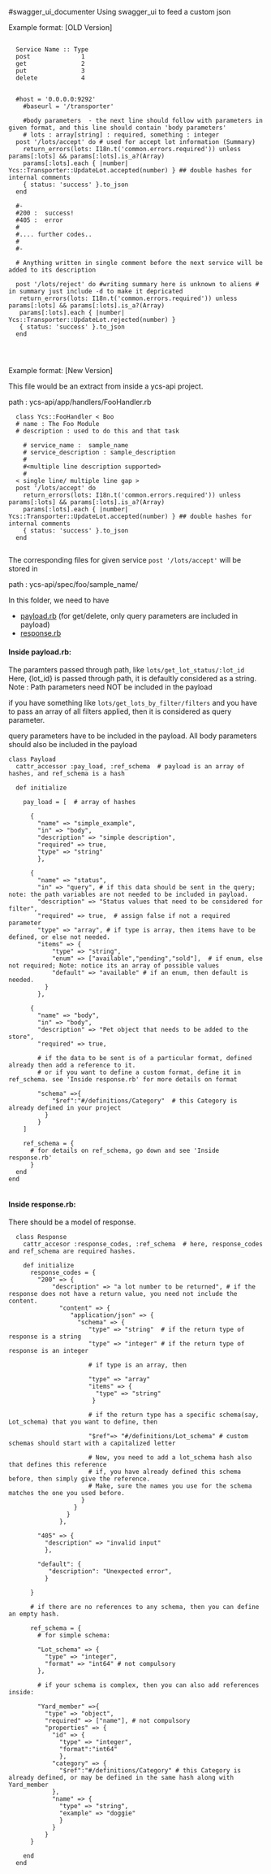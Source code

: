 #swagger_ui_documenter
Using swagger_ui to feed a custom json

Example format: [OLD Version]

```

  Service Name :: Type
  post              1
  get               2
  put               3
  delete            4


```


```
  #host = '0.0.0.0:9292'
    #baseurl = '/transporter'

    #body parameters  - the next line should follow with parameters in given format, and this line should contain 'body parameters'
    # lots : array[string] : required, something : integer
  post '/lots/accept' do # used for accept lot information (Summary)  
    return_errors(lots: I18n.t('common.errors.required')) unless params[:lots] && params[:lots].is_a?(Array) 
    params[:lots].each { |number| Ycs::Transporter::UpdateLot.accepted(number) } ## double hashes for internal comments
    { status: 'success' }.to_json
  end

  #-
  #200 :  success!
  #405 :  error
  #
  #.... further codes..
  #
  #-

  # Anything written in single comment before the next service will be added to its description 

  post '/lots/reject' do #writing summary here is unknown to aliens # in summary just include -d to make it depricated
   return_errors(lots: I18n.t('common.errors.required')) unless params[:lots] && params[:lots].is_a?(Array)
   params[:lots].each { |number| Ycs::Transporter::UpdateLot.rejected(number) }
   { status: 'success' }.to_json
  end




```

Example format: [New Version]

This file would be an extract from inside a ycs-api project.

path : ycs-api/app/handlers/FooHandler.rb 

```
  class Ycs::FooHandler < Boo
  # name : The Foo Module
  # description : used to do this and that task

    # service_name :  sample_name
    # service_description : sample_description
    #
    #<multiple line description supported> 
    #
  < single line/ multiple line gap >
  post '/lots/accept' do 
    return_errors(lots: I18n.t('common.errors.required')) unless params[:lots] && params[:lots].is_a?(Array) 
    params[:lots].each { |number| Ycs::Transporter::UpdateLot.accepted(number) } ## double hashes for internal comments
    { status: 'success' }.to_json
  end
  

```

The corresponding files for given service ```post '/lots/accept'``` will be stored in 

path : ycs-api/spec/foo/sample_name/ 

In this folder, we need to have 

 - <a href="#payload">payload.rb</a> (for get/delete, only query parameters are included in payload)
 - <a href="#response">response.rb </a>


<h4 id="#payload">Inside payload.rb:</h4>

The paramters passed through path, like ```lots/get_lot_status/:lot_id```
Here, {lot_id} is passed through path, it is defaultly considered as a string.
Note : Path parameters need NOT be included in the payload

if you have something like ```lots/get_lots_by_filter/filters```
and you have to pass an array of all filters applied, then it is considered as query parameter.

query parameters have to be included in the payload. 
All body parameters should also be included in the payload

```
class Payload
  cattr_accessor :pay_load, :ref_schema  # payload is an array of hashes, and ref_schema is a hash

  def initialize

    pay_load = [  # array of hashes
      
      {
        "name" => "simple_example",
        "in" => "body",
        "description" => "simple description",
        "required" => true,
        "type" => "string"
        },

      { 
        "name" => "status",
        "in" => "query", # if this data should be sent in the query; note: the path variables are not needed to be included in payload.
        "description" => "Status values that need to be considered for filter",
        "required" => true,  # assign false if not a required parameter
        "type" => "array", # if type is array, then items have to be defined, or else not needed.
        "items" => {
            "type" => "string",
            "enum" => ["available","pending","sold"],  # if enum, else not required; Note: notice its an array of possible values
            "default" => "available" # if an enum, then default is needed.
          }
        },

      {
        "name" => "body",
        "in" => "body",        
        "description" => "Pet object that needs to be added to the store",
        "required" => true,
            
        # if the data to be sent is of a particular format, defined already then add a reference to it.
        # or if you want to define a custom format, define it in ref_schema. see 'Inside response.rb' for more details on format

        "schema" =>{
            "$ref":"#/definitions/Category"  # this Category is already defined in your project
          }
        }
    ]

    ref_schema = {
      # for details on ref_schema, go down and see 'Inside response.rb'
      }
  end
end


```



<h4 id="#response">Inside response.rb:</h4>

There should be a model of response.  
```
  class Response
    cattr_accesor :response_codes, :ref_schema  # here, response_codes and ref_schema are required hashes. 

    def initialize
      response_codes = {
        "200" => {
            "description" => "a lot number to be returned", # if the response does not have a return value, you need not include the content.
              "content" => {
                 "application/json" => {
                   "schema" => {
                      "type" => "string"  # if the return type of response is a string
                      "type" => "integer" # if the return type of response is an integer

                      # if type is an array, then

                      "type" => "array"
                      "items" => {
                        "type" => "string"
                       }

                      # if the return type has a specific schema(say, Lot_schema) that you want to define, then 

                      "$ref"=> "#/definitions/Lot_schema" # custom schemas should start with a capitalized letter

                      # Now, you need to add a lot_schema hash also that defines this reference
                      # if, you have already defined this schema before, then simply give the reference.
                      # Make, sure the names you use for the schema matches the one you used before.
                    }
                  }
                }
              },

        "405" => {
          "description" => "invalid input"
          },

        "default": {
           "description": "Unexpected error",
          }
            
      }
    
      # if there are no references to any schema, then you can define an empty hash.
      
      ref_schema = {
        # for simple schema: 
          
        "Lot_schema" => {
          "type" => "integer",
          "format" => "int64" # not compulsory
        },

        # if your schema is complex, then you can also add references inside: 

        "Yard_member" =>{
          "type" => "object",
          "required" => ["name"], # not compulsory
          "properties" => {
            "id" => {
              "type" => "integer",
              "format":"int64"
              },
            "category" => {
              "$ref":"#/definitions/Category" # this Category is already defined, or may be defined in the same hash along with Yard_member
            },
            "name" => {
              "type" => "string",
              "example" => "doggie"
              }
            }
          }
      }

    end
  end

```












